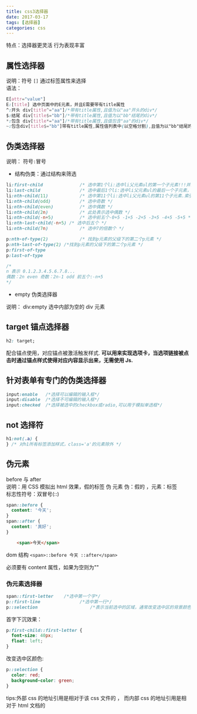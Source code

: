 ```yaml
---
title: css3选择器
date: 2017-03-17
tags: [选择器]
categories: css
---
```


特点：选择器更灵活 行为表现丰富

## 属性选择器

说明：符号 `[]` 通过标签属性来选择  
语法：

```css
E[attr="value"]
E:[title] 选中页面中的E元素，并且E需要带有title属性
^:开头 div[title^="aa"]/*带有title属性,且值为以"aa"开头的div*/
$:结尾 div[title$="bb"]/*带有title属性,且值为以"bb"结尾的div*/
*:包含 div[title*="aa"]/*带有title属性,且值包含"aa"的div*/
~:包含div[title$="bb"]带有title属性,属性值列表中(以空格分割),且值为以"bb"结尾的div*/
```

<!-- more -->

## 伪类选择器

说明： 符号`:`冒号

- 结构伪类：通过结构来筛选

```css
li:first-child    			/* 选中第1个li:选中li父元素ul的第一个子元素!!!并且这个元素是li标签 相当于li:nth-child(1) */
li:last-child     			/* 选中最后1个li:选中li父元素ul的最后一个子元素，如果是li则追加样式如果不是则样式失效 相当于li:nth-last-child(1) */
li:nth-child(11)  			/* 选中第11个li:选中li父元素ul的第11个子元素.索引从1开始 */
li:nth-child(odd) 			/* 选中奇数 */
li:nth-child(even)			/* 选中偶数 */
li:nth-child(2n)  			/* 此处表示选中偶数 */
li:nth-child(-n+5)			/* 选中前五个-0+5 -1+5 -2+5 -3+5 -4+5 -5+5 */
li:nth-last-child(-n+5) /* 选中后五个 */
li:nth-child(7n)  			/* 选中7的倍数个 */

p:nth-of-type(2) 			/* 找到p元素的父级下的第二个p元素 */
p:nth-last-of-type(2) /*找到p元素的父级下的第二个p元素 */
p:first-of-type
p:last-of-type

/*
n 表示 0.1.2.3.4.5.6.7.8...
偶数：2n even 奇数：2n-1 odd 前五个:-n+5
*/
```

- empty 伪类选择器

说明： div:empty 选中内部为空的 div 元素

## target 锚点选择器

```css
h2: target;
```

配合锚点使用，对应锚点被激活触发样式.
**可以用来实现选项卡，当选项链接被点击时通过锚点样式使得对应内容显示出来，无需使用 Js.**

## 针对表单有专门的伪类选择器

```css
input:enable   /*选择可以编辑的输入框*/
input:disable  /*选择不可编辑的输入框*/
input:checked  /*选择被选中的checkbox或radio,可以用于模拟单选框*/
```

## not 选择符

```css
h1:not(.a) {
} /* 对h1所有标签添加样式，class='a'的元素除外 */
```

## 伪元素

before 与 after  
说明：用 CSS 模拟出 html 效果，假的标签 伪 元素 伪：假的 ，元素：标签  
标志性符号：双冒号(::)

```css
span::before {
  content: '今天';
}
span::after {
  content: '真好';
}
```

```html
    <span>今天</span>
```

dom 结构
`<span>::before 今天 ::after</span>`

必须要有 content 属性，如果为空则为""

### 伪元素选择器

```css
span::first-letter	  /*选中第一个字*/  
p::first-line 				/*选中第一行*/  
p::selection 					/*表示当前选中的区域，通常改变选中区的背景颜色与当前颜色*/  
```

首字下沉效果：

```css
p:first-child::first-letter {
  font-size: 40px;
  float: left;
}
```

改变选中区颜色:

```css
p::selection {
  color: red;
  background-color: green;
}
```

tips:外部 css 的地址引用是相对于该 css 文件的 ， 而内部 css 的地址引用是相对于 html 文档的

